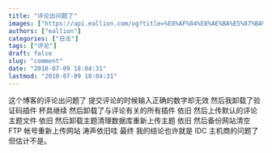 ```yaml
---
title: "评论出问题了"
images: ["https://api.eallion.com/og?title=%E8%AF%84%E8%AE%BA%E5%87%BA%E9%97%AE%E9%A2%98%E4%BA%86"]
authors: ["eallion"]
categories: ["日志"]
tags: ["评论"]
draft: false
slug: "comment"
date: "2010-07-09 18:04:31"
lastmod: "2010-07-09 18:04:31"
---
```


这个博客的评论出问题了
提交评论的时候输入正确的数字却无效
然后我卸载了验证码插件
杯具继续
然后卸载了与评论有关的所有插件
依旧
然后上传默认的评论主题文件
依旧
然后卸载主题清理数据库重新上传主题
依旧
然后备份网站清空 FTP 帐号重新上传网站
涛声依旧哇
最终
我的结论也许就是 IDC 主机商的问题了
但估计不是。
